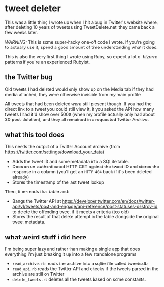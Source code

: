# tweet deleter

This was a little thing I wrote up when I hit a bug in Twitter's
website where, after deleting 10 years of tweets using TweetDelete.net, they 
came back a few weeks later.

*WARNING:* This is some super-hacky one-off code I wrote. If you're going to actually 
use it, spend a good amount of time understanding what it does.

This is also the very first thing I wrote using Ruby, so expect a lot of _bizarre_ patterns
if you're an experienced Rubyist.

## the Twitter bug
Old tweets I had deleted would only show up on the Media tab if they had media attached, 
they were otherwise invisible from my main profile.

All tweets that had been deleted _were_ still present though .If you had the direct link
to a tweet you could still view it, if you asked the API how many tweets I had it'd show
over 5000 (when my profile actually only had about 30 post-deletion), and they all remained
in a requested Twitter Archive.

## what this tool does
This needs the output of a Twitter Account Archive (from https://twitter.com/settings/download_your_data)
* Adds the tweet ID and some metadata into a SQLite table.
* Does an un-authenticated HTTP GET against the tweet ID and stores the response in a column (you'll get an 
  `HTTP 404` back if it's been deleted already)
* Stores the timestamp of the last tweet lookup  
  
Then, it re-reads that table and:
* Bangs the Twitter API at https://developer.twitter.com/en/docs/twitter-api/v1/tweets/post-and-engage/api-reference/post-statuses-destroy-id
to delete the offending tweet if it meets a criteria (too old)
* Stores the result of that delete attempt  in the table alongside the original tweet metadata.

## what weird stuff i did here
I'm being super lazy and rather than making a single app that does everything i'm just breaking it up
into a few standalone programs

* `read_archive.rb` reads the archive into a sqlite file called tweets.db
* `read_api.rb` reads the Twitter API and checks if the tweets parsed in the archive are still on Twitter
* `delete_tweets.rb` deletes all the tweets based on some constants.

